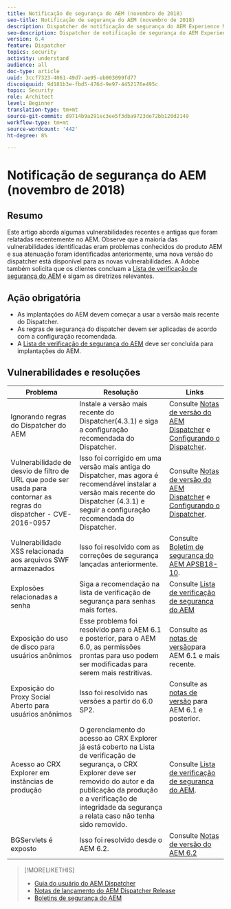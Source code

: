 ```yaml
---
title: Notificação de segurança do AEM (novembro de 2018)
seo-title: Notificação de segurança do AEM (novembro de 2018)
description: Dispatcher de notificação de segurança do AEM Experience Manager
seo-description: Dispatcher de notificação de segurança do AEM Experience Manager
version: 6.4
feature: Dispatcher
topics: security
activity: understand
audience: all
doc-type: article
uuid: 3ccf7323-4061-49d7-ae95-eb003099fd77
discoiquuid: 9d181b3e-fbd5-476d-9e97-4452176e495c
topic: Security
role: Architect
level: Beginner
translation-type: tm+mt
source-git-commit: d9714b9a291ec3ee5f3dba9723de72bb120d2149
workflow-type: tm+mt
source-wordcount: '442'
ht-degree: 8%

---
```



# Notificação de segurança do AEM (novembro de 2018)

## Resumo

Este artigo aborda algumas vulnerabilidades recentes e antigas que foram relatadas recentemente no AEM. Observe que a maioria das vulnerabilidades identificadas eram problemas conhecidos do produto AEM e sua atenuação foram identificadas anteriormente, uma nova versão do dispatcher está disponível para as novas vulnerabilidades. A Adobe também solicita que os clientes concluam a [Lista de verificação de segurança do AEM](https://helpx.adobe.com/experience-manager/6-5/sites/administering/using/security-checklist.html) e sigam as diretrizes relevantes.

## Ação obrigatória

* As implantações do AEM devem começar a usar a versão mais recente do Dispatcher.
* As regras de segurança do dispatcher devem ser aplicadas de acordo com a configuração recomendada.
* A [Lista de verificação de segurança do AEM](https://helpx.adobe.com/experience-manager/6-5/sites/administering/using/security-checklist.html) deve ser concluída para implantações do AEM.

## Vulnerabilidades e resoluções

| Problema | Resolução | Links |
|-------|------------|-------|
| Ignorando regras do Dispatcher do AEM | Instale a versão mais recente do Dispatcher(4.3.1) e siga a configuração recomendada do Dispatcher. | Consulte [Notas de versão do AEM Dispatcher](https://helpx.adobe.com/experience-manager/dispatcher/release-notes.html) e [Configurando o Dispatcher](https://helpx.adobe.com/experience-manager/dispatcher/using/dispatcher-configuration.html). |
| Vulnerabilidade de desvio de filtro de URL que pode ser usada para contornar as regras do dispatcher - CVE-2016-0957 | Isso foi corrigido em uma versão mais antiga do Dispatcher, mas agora é recomendável instalar a versão mais recente do Dispatcher (4.3.1) e seguir a configuração recomendada do Dispatcher. | Consulte [Notas de versão do AEM Dispatcher](https://helpx.adobe.com/experience-manager/dispatcher/release-notes.html) e [Configurando o Dispatcher](https://helpx.adobe.com/experience-manager/dispatcher/using/dispatcher-configuration.html). |
| Vulnerabilidade XSS relacionada aos arquivos SWF armazenados | Isso foi resolvido com as correções de segurança lançadas anteriormente. | Consulte [Boletim de segurança do AEM APSB18-10](https://helpx.adobe.com/security/products/experience-manager/apsb18-10.html). |
| Explosões relacionadas a senha | Siga a recomendação na lista de verificação de segurança para senhas mais fortes. | Consulte [Lista de verificação de segurança do AEM](https://helpx.adobe.com/experience-manager/6-5/sites/administering/using/security-checklist.html) |
| Exposição do uso de disco para usuários anônimos | Esse problema foi resolvido para o AEM 6.1 e posterior, para o AEM 6.0, as permissões prontas para uso podem ser modificadas para serem mais restritivas. | Consulte as [notas de versão](https://experienceleague.adobe.com/docs/experience-manager-release-information/aem-release-updates/previous-updates/aem-previous-versions.html?lang=pt-BR#previous-updates)para AEM 6.1 e mais recente. |
| Exposição do Proxy Social Aberto para usuários anônimos | Isso foi resolvido nas versões a partir do 6.0 SP2. | Consulte as [notas de versão](https://helpx.adobe.com/experience-manager/aem-previous-versions.html) para AEM 6.1 e posterior. |
| Acesso ao CRX Explorer em instâncias de produção | O gerenciamento do acesso ao CRX Explorer já está coberto na Lista de verificação de segurança, o CRX Explorer deve ser removido do autor e da publicação da produção e a verificação de integridade da segurança a relata caso não tenha sido removido. | Consulte [Lista de verificação de segurança do AEM](https://helpx.adobe.com/experience-manager/6-4/sites/administering/using/security-checklist.html). |
| BGServlets é exposto | Isso foi resolvido desde o AEM 6.2. | Consulte [Notas de versão do AEM 6.2](https://helpx.adobe.com/br/experience-manager/6-2/release-notes.html) |

>[!MORELIKETHIS]
>
>* [Guia do usuário do AEM Dispatcher](https://helpx.adobe.com/experience-manager/dispatcher/user-guide.html)
>* [Notas de lançamento do AEM Dispatcher Release ](https://helpx.adobe.com/experience-manager/dispatcher/release-notes.html)
>* [Boletins de segurança do AEM](https://helpx.adobe.com/security.html#experience-manager)

